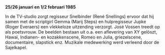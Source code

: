 **25/26 januari en 1/2 februari  1985**

In de TV-studio zorgt regisseur Snelbinder (René Snellings) ervoor dat hij samen met de scriptgirl Gemma (Marij Steps) en hulpregisseur Jupke (Roger Everaers) een vlekkeloze uitzending verzorgt. José Vossen treedt op als poetsvrouw. De beelden bestaan uit o.a. een aflevering van XY gelöszt, Hawaï, Indianen- en kozakkenscene, Romeo en Julia,  griezelscene, documentaire, slapstick enz. Muzikale medewerking werd verleend door de Sajelkapel.


